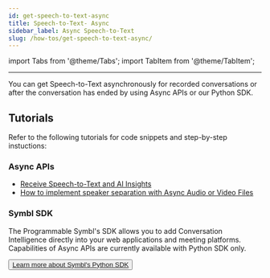 ```yaml
---
id: get-speech-to-text-async
title: Speech-to-Text- Async
sidebar_label: Async Speech-to-Text
slug: /how-tos/get-speech-to-text-async/
---
```


import Tabs from '@theme/Tabs';
import TabItem from '@theme/TabItem';

---

You can get Speech-to-Text asynchronously for recorded conversations or after the conversation has ended by using Async APIs or our Python SDK. 

## Tutorials

Refer to the following tutorials for code snippets and step-by-step instuctions:

### Async APIs

- [Receive Speech-to-Text and AI Insights](/docs/async-api/code-snippets/receive-speech-to-text-and-ai-insights/)
- [How to implement speaker separation with Async Audio or Video Files](/docs/async-api/tutorials/get-speaker-separation-audio-video)


### Symbl SDK
 
The Programmable Symbl's SDK allows you to add Conversation Intelligence directly into your web applications and meeting platforms. Capabilities of Async APIs are currently available with Python SDK only. 

<button class="button button2"><a href="/docs/python-sdk/overview">Learn more about Symbl's Python SDK</a></button>


